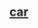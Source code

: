 ## [car](https://user-images.githubusercontent.com/32811517/52164933-6e545200-271f-11e9-857c-fbb1260642d1.PNG)

